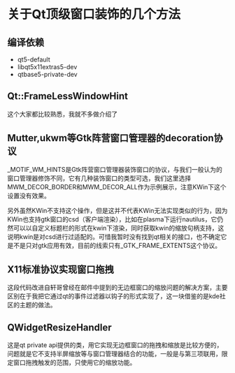 # 关于Qt顶级窗口装饰的几个方法

## 编译依赖
- qt5-default
- libqt5x11extras5-dev
- qtbase5-private-dev

## Qt::FrameLessWindowHint
这个大家都比较熟悉，我就不多做介绍了

## Mutter,ukwm等Gtk阵营窗口管理器的decoration协议
_MOTIF_WM_HINTS是Gtk阵营窗口管理器装饰窗口的协议，与我们一般认为的窗口管理器修饰不同，它有几种装饰窗口的类型可选，我们这里选择MWM_DECOR_BORDER和MWM_DECOR_ALL作为示例展示，注意KWin下这个设置没有效果。

另外虽然KWin不支持这个操作，但是这并不代表KWin无法实现类似的行为，因为KWin也支持gtk窗口的csd（客户端渲染），比如在plasma下运行nautilus，它仍然可以以自定义标题栏的形式在kwin下渲染，同时获取kwin的缩放句柄支持，这说明kwin是对csd进行过适配的。可惜我暂时没有找到qt相关的接口，也不确定它是不是只对gtk应用有效，目前的线索只有_GTK_FRAME_EXTENTS这个协议。

## X11标准协议实现窗口拖拽
这段代码改进自轩哥曾经在邮件中提到的无边框窗口的缩放问题的解决方案，主要区别在于我把它通过qt的事件过滤器以钩子的形式实现了，这一块借鉴的是kde社区的主题的做法。

## QWidgetResizeHandler
这是qt private api提供的类，用它实现无边框窗口的拖拽和缩放是比较方便的，问题就是它不支持半屏缩放等与窗口管理器结合的功能，一般是与第三项联用，限定窗口拖拽触发的范围，只使用它的缩放功能。